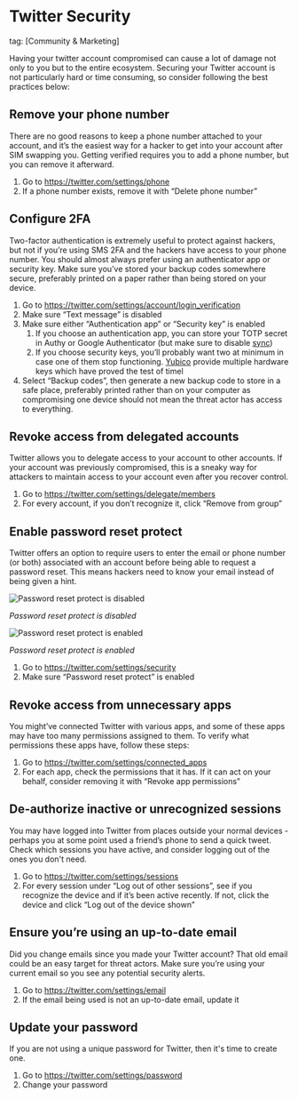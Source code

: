 # Twitter Security
tag: [Community & Marketing]

Having your twitter account compromised can cause a lot of damage not only to you but to the entire ecosystem. Securing your Twitter account is not particularly hard or time consuming, so consider following the best practices below:

## Remove your phone number

There are no good reasons to keep a phone number attached to your account, and it’s the easiest way for a hacker to get into your account after SIM swapping you. Getting verified requires you to add a phone number, but you can remove it afterward.

1. Go to https://twitter.com/settings/phone
2. If a phone number exists, remove it with “Delete phone number”

## Configure 2FA

Two-factor authentication is extremely useful to protect against hackers, but not if you’re using SMS 2FA and the hackers have access to your phone number. You should almost always prefer using an authenticator app or security key. Make sure you’ve stored your backup codes somewhere secure, preferably printed on a paper rather than being stored on your device.

1. Go to https://twitter.com/settings/account/login_verification
2. Make sure “Text message” is disabled
3. Make sure either “Authentication app” or “Security key” is enabled
    1. If you choose an authentication app, you can store your TOTP secret in Authy or Google Authenticator (but make sure to disable [sync](https://retool.com/blog/mfa-isnt-mfa))
    2. If you choose security keys, you’ll probably want two at minimum in case one of them stop functioning. [Yubico](https://www.yubico.com/) provide multiple hardware keys which have proved the test of timel
4. Select “Backup codes”, then generate a new backup code to store in a safe place, preferably printed rather than on your computer as compromising one device should not mean the threat actor has access to everything.

## Revoke access from delegated accounts

Twitter allows you to delegate access to your account to other accounts. If your account was previously compromised, this is a sneaky way for attackers to maintain access to your account even after you recover control.

1. Go to https://twitter.com/settings/delegate/members
2. For every account, if you don’t recognize it, click “Remove from group”

## Enable password reset protect

Twitter offers an option to require users to enter the email or phone number (or both) associated with an account before being able to request a password reset. This means hackers need to know your email instead of being given a hint.

![*Password reset protect is disabled*](https://prod-files-secure.s3.us-west-2.amazonaws.com/b1d29658-a003-4e92-93b6-241efdd083f6/6fb46280-6044-47aa-8f02-90e3cd81c110/twitter.com_i_flow_password_reset_input_flow_data22requested_variant3A3D227D.png)

*Password reset protect is disabled*

![*Password reset protect is enabled*](https://prod-files-secure.s3.us-west-2.amazonaws.com/b1d29658-a003-4e92-93b6-241efdd083f6/77165025-2f3d-48a9-9438-a533ad0797a3/1.png)

*Password reset protect is enabled*

1. Go to https://twitter.com/settings/security
2. Make sure “Password reset protect” is enabled

## Revoke access from unnecessary apps

You might’ve connected Twitter with various apps, and some of these apps may have too many permissions assigned to them. To verify what permissions these apps have, follow these steps:

1. Go to https://twitter.com/settings/connected_apps
2. For each app, check the permissions that it has. If it can act on your behalf, consider removing it with “Revoke app permissions”

## De-authorize inactive or unrecognized sessions

You may have logged into Twitter from places outside your normal devices - perhaps you at some point used a friend’s phone to send a quick tweet. Check which sessions you have active, and consider logging out of the ones you don't need.

1. Go to https://twitter.com/settings/sessions
2. For every session under “Log out of other sessions”, see if you recognize the device and if it’s been active recently. If not, click the device and click “Log out of the device shown”

## Ensure you’re using an up-to-date email

Did you change emails since you made your Twitter account? That old email could be an easy target for threat actors. Make sure you’re using your current email so you see any potential security alerts.

1. Go to https://twitter.com/settings/email
2. If the email being used is not an up-to-date email, update it

## Update your password

If you are not using a unique password for Twitter, then it's time to create one.

1. Go to https://twitter.com/settings/password
2. Change your password
